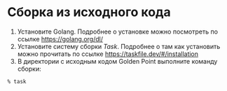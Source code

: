 # Сборка из исходного кода

1. Установите Golang. Подробнее о установке можно посмотреть по ссылке https://golang.org/dl/
2. Установите систему сборки *Task*. Подробнее о там как установить можно прочитать по ссылке https://taskfile.dev/#/installation
3. В директории с исходным кодом Golden Point выполните команду сборки:

```
% task
````
